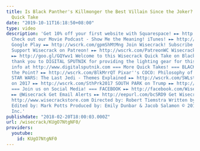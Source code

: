 ```yaml
---
title: Is Black Panther's Killmonger the Best Villain Since the Joker? – Wisecrack
  Quick Take
date: "2019-10-11T16:18:50+08:00"
type: video
description: 'Get 10% off your first website with Squarespace! ►► http://wscrk.com/SqrSpcQT
  Check out our Movie Podcast - Show Me the Meaning! iTunes! ►► http://wscrk.com/ituShMtMng
  Google Play ►► http://wscrk.com/gpmShMtMng Join Wisecrack! Subscribe! ►► http://wscrk.com/SbscrbWC
  Support Wisecrack on Patreon! ►► http://wscrk.com/PatreonWC Wisecrack Hoodies? Yes.
  ►► http://goo.gl/GQYwv1 Welcome to this Wisecrack Quick Take on Black Panther! Huge
  thank you to DIGITAL SPUTNIK for providing the lighting gear for this video. More
  info at http://www.digitalsputnik.com === More Quick Takes! === BLACK MIRROR: What''s
  the Point? ►► http://wscrk.com/BlkMrrQT Pixar''s COCO: Philosophy of Death ►► http://wscrk.com/PxrCoco
  STAR WARS: The Last Jedi - Themes Explained ►► http://wscrk.com/SWLstJdi SOUTH PARK
  on 2017 ►► http://wscrk.com/SthPrk2017 SOUTH PARK on Trump ►► http://wscrk.com/SthPrkTrmp
  === Join us on Social Media! === FACEBOOK ►► http://facebook.com/WisecrackEDU TWITTER
  ►► @Wisecrack Get Email Alerts ►► http://eepurl.com/bcSRD9 Get Wisecrack Gear! ►►
  http://www.wisecrackstore.com Directed by: Robert Tiemstra Written by: Matthew Theriault
  Edited by: Mark Potts Produced by: Emily Dunbar & Jacob Salamon © 2018 Wisecrack,
  Inc.'
publishdate: "2018-02-20T18:00:03.000Z"
url: /wisecrack/KUgO7NtgNF0/
providers:
  youtube:
    id: KUgO7NtgNF0
---
```

